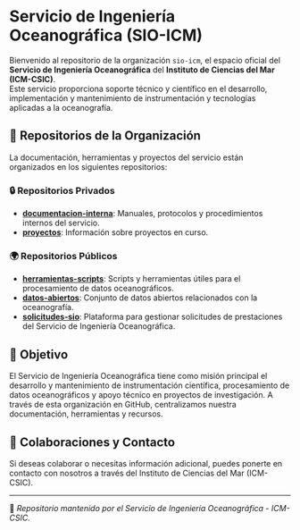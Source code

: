 # Servicio de Ingeniería Oceanográfica (SIO-ICM)

Bienvenido al repositorio de la organización `sio-icm`, el espacio oficial del **Servicio de Ingeniería Oceanográfica** del **Instituto de Ciencias del Mar (ICM-CSIC)**.  
Este servicio proporciona soporte técnico y científico en el desarrollo, implementación y mantenimiento de instrumentación y tecnologías aplicadas a la oceanografía.

## 📂 Repositorios de la Organización

La documentación, herramientas y proyectos del servicio están organizados en los siguientes repositorios:

### 🔒 Repositorios Privados
- **[documentacion-interna](https://github.com/sio-icm/documentacion-interna)**: Manuales, protocolos y procedimientos internos del servicio.
- **[proyectos](https://github.com/sio-icm/proyectos)**: Información sobre proyectos en curso.

### 🌍 Repositorios Públicos
- **[herramientas-scripts](https://github.com/sio-icm/herramientas-scripts)**: Scripts y herramientas útiles para el procesamiento de datos oceanográficos.
- **[datos-abiertos](https://github.com/sio-icm/datos-abiertos)**: Conjunto de datos abiertos relacionados con la oceanografía.
- **[solicitudes-sio](https://github.com/sio-icm/solicitudes-sio)**: Plataforma para gestionar solicitudes de prestaciones del Servicio de Ingeniería Oceanográfica.

## 📜 Objetivo
El Servicio de Ingeniería Oceanográfica tiene como misión principal el desarrollo y mantenimiento de instrumentación científica, procesamiento de datos oceanográficos y apoyo técnico en proyectos de investigación. A través de esta organización en GitHub, centralizamos nuestra documentación, herramientas y recursos.

## 🤝 Colaboraciones y Contacto
Si deseas colaborar o necesitas información adicional, puedes ponerte en contacto con nosotros a través del Instituto de Ciencias del Mar (ICM-CSIC).

---
🔹 *Repositorio mantenido por el Servicio de Ingeniería Oceanográfica - ICM-CSIC.*
